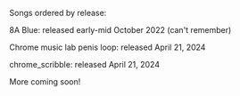 Songs ordered by release:


8A Blue: released early-mid October 2022 (can't remember)

Chrome music lab penis loop: released April 21, 2024

chrome_scribble: released April 21, 2024

More coming soon!
